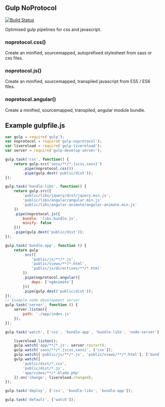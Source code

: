 Gulp NoProtocol
----------------

[![Build Status](https://travis-ci.org/NoProtocol/gulp-noprotocol.png)](https://travis-ci.org/NoProtocol/gulp-noprotocol)

Optimised gulp pipelines for css and javascript.


### noprotocol.css()
Create an minified, sourcemapped, autoprefixed stylesheet from sass or css files.

### noprotocol.js()
Create an minified, sourcemapped, transpiled javascript from ES5 / ES6 files.

### noprotocol.angular()
Create a minified, sourcemapped, transpiled, angular module bundle.

## Example gulpfile.js

```js
var gulp = require('gulp');
var noprotocol = require('gulp-noprotocol');
var livereload = require('gulp-livereload');
var server = require('gulp-develop-server');

gulp.task('css', function() {
    return gulp.src('sass/**/*.{scss,sass}')
        .pipe(noprotocol.css())
        .pipe(gulp.dest('public/dist'));
});

gulp.task('bundle-libs', function() {
    return gulp.src([
        'public/libs/jquery/dist/jquery.min.js',
        'public/libs/angular/angular.min.js'
        'public/libs/angular-animate/angular-animate.min.js'
    ])
    .pipe(noprotocol.js({
        bundle: 'libs.bundle.js',
        minify: false
    }))
    .pipe(gulp.dest('public/dist'));
});

gulp.task('bundle-app', function () {
    return gulp
        .src([
            'public/js/**/*.js',
            'public/views/**/*.html', 
            'public/js/directives/**/*.html'
        ])
        .pipe(noprotocol.angular({ 
            deps: ['ngAnimate']
        }))
        .pipe(gulp.dest('public/dist'));
});
// Example node development server
gulp.task('server', function () {
    server.listen({
        path: './app/index.js'
    });
});

gulp.task('watch', ['css', 'bundle-app', 'bundle-libs', 'node-server'], function() {

    livereload.listen();
    gulp.watch('app/**/*.js', server.restart);
    gulp.watch('sass/**/*.{scss,sass}', ['css']);
    gulp.watch(['public/js/**/*.js', 'public/views/**/*.html'], ['bundle-app']);
    gulp.watch([
        'public/dist/*.css',
        'public/dist/*.js',
        'app/views/**/*.blade.php'
    ]).on('change', livereload.changed);
});

gulp.task('deploy', ['css', 'bundle-libs', 'bundle-app']);

gulp.task('default', ['watch']);
```